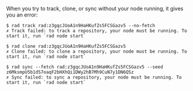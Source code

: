 When you try to track, clone, or sync without your node running, it gives you an error:

``` ~alice (fail)
$ rad track rad:z3gqcJUoA1n9HaHKufZs5FCSGazv5 --no-fetch
✗ Track failed: to track a repository, your node must be running. To start it, run `rad node start`
```

``` ~bob (fail)
$ rad clone rad:z3gqcJUoA1n9HaHKufZs5FCSGazv5
✗ Clone failed: to clone a repository, your node must be running. To start it, run `rad node start`
```

``` ~eve (fail)
$ rad sync --fetch rad:z3gqcJUoA1n9HaHKufZs5FCSGazv5 --seed z6MksmpU5b1dS7oaqF2bHXhQi1DWy2hB7Mh9CuN7y1DN6QSz
✗ Sync failed: to sync a repository, your node must be running. To start it, run `rad node start`
```
